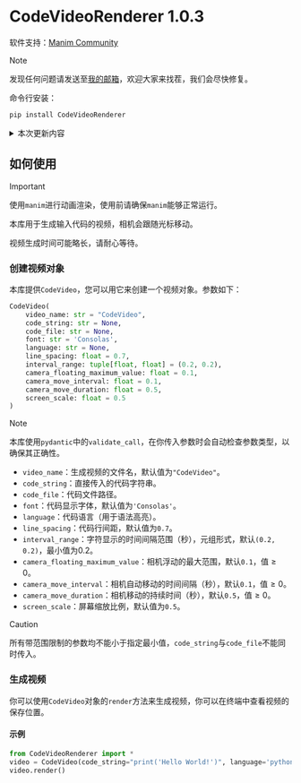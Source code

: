 # CodeVideoRenderer 1.0.3

软件支持：[Manim Community](https://www.manim.community)

> [!NOTE]
> 发现任何问题请发送至[我的邮箱](mailto:zhuchongjing_pypi@163.com)，欢迎大家来找茬，我们会尽快修复。

命令行安装：
```bash
pip install CodeVideoRenderer
```

<details>
    <summary>本次更新内容</summary>

<br/>

> **修复**
> - 代码偏移（`manim`自带bug）
> - 换行时相机不及时移动
> - 光标在换行时不在开头停顿
> 
> **更新**
> - 每行代码首尾空白字符不参与动画，以免增加动画时长
> - 当前行背景宽度更改
> - 新增`line_spacing`参数用于更改行距
> 
> **优化**
> - 终端渲染信息
> - 相机移动
</details>

## 如何使用

> [!IMPORTANT]
> 使用`manim`进行动画渲染，使用前请确保`manim`能够正常运行。

本库用于生成输入代码的视频，相机会跟随光标移动。

视频生成时间可能略长，请耐心等待。

### 创建视频对象

本库提供`CodeVideo`，您可以用它来创建一个视频对象。参数如下：

```python
CodeVideo(
    video_name: str = "CodeVideo",
    code_string: str = None,
    code_file: str = None,
    font: str = 'Consolas',
    language: str = None,
    line_spacing: float = 0.7,
    interval_range: tuple[float, float] = (0.2, 0.2),
    camera_floating_maximum_value: float = 0.1,
    camera_move_interval: float = 0.1,
    camera_move_duration: float = 0.5,
    screen_scale: float = 0.5
)
```

> [!NOTE]
> 本库使用`pydantic`中的`validate_call`，在你传入参数时会自动检查参数类型，以确保其正确性。
    
- `video_name`：生成视频的文件名，默认值为`"CodeVideo"`。
- `code_string`：直接传入的代码字符串。
- `code_file`：代码文件路径。
- `font`：代码显示字体，默认值为`'Consolas'`。
- `language`：代码语言（用于语法高亮）。
- `line_spacing`：代码行间距，默认值为`0.7`。
- `interval_range`：字符显示的时间间隔范围（秒），元组形式，默认`(0.2, 0.2)`，最小值为$`0.2`$。
- `camera_floating_maximum_value`：相机浮动的最大范围，默认`0.1`，值$`\geqslant 0`$。
- `camera_move_interval`：相机自动移动的时间间隔（秒），默认`0.1`，值$`\geqslant 0`$。
- `camera_move_duration`：相机移动的持续时间（秒），默认`0.5`，值$`\geqslant 0`$。
- `screen_scale`：屏幕缩放比例，默认值为`0.5`。

> [!CAUTION]
> 所有带范围限制的参数均不能小于指定最小值，`code_string`与`code_file`不能同时传入。 

### 生成视频
你可以使用`CodeVideo`对象的`render`方法来生成视频，你可以在终端中查看视频的保存位置。

#### 示例
```python
from CodeVideoRenderer import *
video = CodeVideo(code_string="print('Hello World!')", language='python')
video.render()
```
